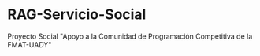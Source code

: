 # RAG-Servicio-Social
Proyecto Social "Apoyo a la Comunidad de Programación Competitiva de la FMAT-UADY"
